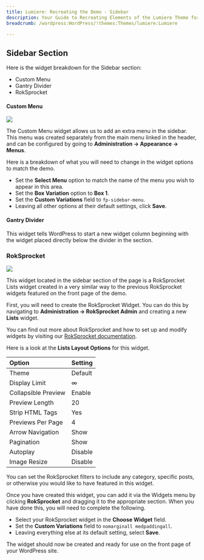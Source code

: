 ```yaml
---
title: Lumiere: Recreating the Demo - Sidebar
description: Your Guide to Recreating Elements of the Lumiere Theme for WordPress
breadcrumb: /wordpress:WordPress/!themes:Themes/lumiere:Lumiere

---
```


Sidebar Section
-----

Here is the widget breakdown for the Sidebar section:

* Custom Menu
* Gantry Divider
* RokSprocket

#### Custom Menu
![][sidebar1]

The Custom Menu widget allows us to add an extra menu in the sidebar. This menu was created separately from the main menu linked in the header, and can be configured by going to **Administration -> Appearance -> Menus**.

Here is a breakdown of what you will need to change in the widget options to match the demo.

* Set the **Select Menu** option to match the name of the menu you wish to appear in this area.
* Set the **Box Variation** option to **Box 1**.
* Set the **Custom Variations** field to `fp-sidebar-menu`.
* Leaving all other options at their default settings, click **Save**.

#### Gantry Divider
This widget tells WordPress to start a new widget column beginning with the widget placed directly below the divider in the section.

### RokSprocket
![][sidebar2]

This widget located in the sidebar section of the page is a RokSprocket Lists widget created in a very similar way to the previous RokSprocket widgets featured on the front page of the demo.

First, you will need to create the RokSprocket Widget. You can do this by navigating to **Administration -> RokSprocket Admin** and creating a new **Lists** widget. 

You can find out more about RokSprocket and how to set up and modify widgets by visiting our [RokSprocket documentation][roksprocket].

Here is a look at the **Lists Layout Options** for this widget.

| Option              | Setting |  
| :------------------ | :------ |  
| Theme               | Default |  
| Display Limit       | ∞       |  
| Collapsible Preview | Enable  |  
| Preview Length      | 20      |  
| Strip HTML Tags     | Yes     |  
| Previews Per Page   | 4       |  
| Arrow Navigation    | Show    |  
| Pagination          | Show    |  
| Autoplay            | Disable |  
| Image Resize        | Disable |  

You can set the RokSprocket filters to include any category, specific posts, or otherwise you would like to have featured in this widget.

Once you have created this widget, you can add it via the Widgets menu by clicking **RokSprocket** and dragging it to the appropriate section. When you have done this, you will need to complete the following.

* Select your RokSprocket widget in the **Choose Widget** field.
* Set the **Custom Variations** field to `nomarginall medpaddingall`.
* Leaving everything else at its default setting, select **Save**.

The widget should now be created and ready for use on the front page of your WordPress site.

[sidebar1]: assets/demo_10.jpeg
[sidebar2]: assets/demo_11.jpeg
[roksprocket]: ../../plugins/roksprocket/